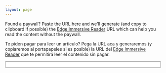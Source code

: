```yaml
---
layout: page
---
```


Found a paywall? Paste the URL here and we'll generate (and copy to clipboard if possible) 
the [Edge Immersive Reader](https://support.microsoft.com/en-us/topic/use-immersive-reader-in-microsoft-edge-78a7a17d-52e1-47ee-b0ac-eff8539015e1) 
URL which can help you read the content without the paywall.

Te piden pagar para leer un articulo? Pega la URL aca y generaremos (y copiaremos al portapapeles si es posible)
la URL del [Edge Immersive Reader](https://support.microsoft.com/en-us/topic/use-immersive-reader-in-microsoft-edge-78a7a17d-52e1-47ee-b0ac-eff8539015e1)
que te permitirá leer el contenido sin pagar.

<input id="url" onpaste="go()" oninput="go()" class="border" style="width: 100%">
<p id="status">
</p>

<script>
    function setStatus(text) {
        document.getElementById("status").innerHTML = text;
    }

    function go() {
        setTimeout(async () => {
            var url = document.getElementById("url").value;
            // try parsing the url to see if it's a valid url
            try {
                var uri = new URL(url);
                // given this url: https://www.clarin.com/sociedad/alerta-gobierno-record-contagios-sifilis-riesgo-inedito-transmision_0_0zjIh8EYPm.html
                // url should be assigned to https_www.clarin.com
                var url = uri.protocol.replace(":", "") + "_" + uri.hostname;
                var href = "read://" + url + "?url=" + encodeURIComponent(document.getElementById("url").value);

                if (navigator.clipboard) {
                    try {
                        await navigator.clipboard.writeText(href);
                        setStatus("✅ Immersive Reader URL copied to clipboard! <p>" + href + "</p>");
                    } catch (e) {
                        setStatus(href);
                    }
                } else {
                    setStatus(href);
                }
            } catch (e) {
                if (url.length == 0) {
                    setStatus("");
                } else {
                    setStatus("Invalid URL");
                }
            }
        }, 0);
    }

</script>